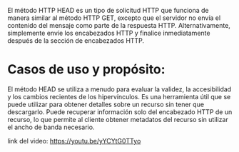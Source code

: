 El método HTTP HEAD es un tipo de solicitud HTTP que funciona de manera similar al método HTTP GET, excepto que el servidor no envía el contenido del mensaje como parte de la respuesta HTTP. Alternativamente, simplemente envíe los encabezados HTTP y finalice inmediatamente después de la sección de encabezados HTTP.

# Casos de uso y propósito:


El método HEAD se utiliza a menudo para evaluar la validez, la accesibilidad y los cambios recientes de los hipervínculos. Es una herramienta útil que se puede utilizar para obtener detalles sobre un recurso sin tener que descargarlo.
Puede recuperar información solo del encabezado HTTP de un recurso, lo que permite al cliente obtener metadatos del recurso sin utilizar el ancho de banda necesario.


link del video:
https://youtu.be/yYCYtG0TTyo
